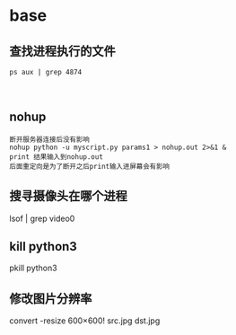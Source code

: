 # base 

## 查找进程执行的文件 
`ps aux | grep 4874`

<br> 

## nohup 
    断开服务器连接后没有影响 
    nohup python -u myscript.py params1 > nohup.out 2>&1 & 
    print 结果输入到nohup.out
    后面重定向是为了断开之后print输入进屏幕会有影响 
    
    
## 搜寻摄像头在哪个进程 
lsof | grep video0 

## kill python3 
pkill python3 

## 修改图片分辨率 
convert -resize 600×600! src.jpg dst.jpg